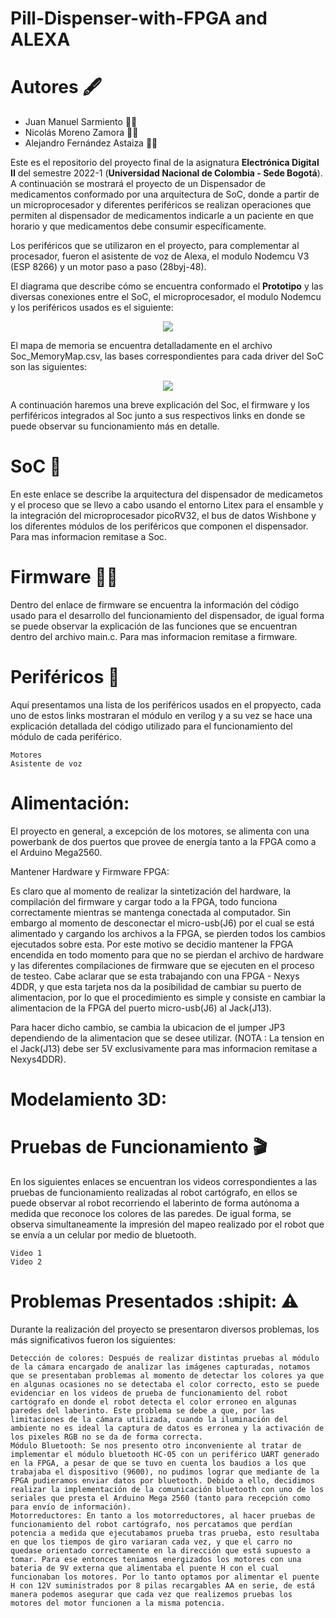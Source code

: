 # Pill-Dispenser-with-FPGA and ALEXA

# Autores 🖋️

* Juan Manuel Sarmiento 🧑‍🔧
* Nicolás Moreno Zamora 🧑‍💻
* Alejandro Fernández Astaiza 🧑‍💼

Este es el repositorio del proyecto final de la asignatura **Electrónica Digital II** del semestre 2022-1 (**Universidad Nacional de Colombia - Sede Bogotá**). A continuación se mostrará el proyecto de un Dispensador de medicamentos conformado por una arquitectura de SoC, donde a partir de un microprocesador y diferentes periféricos se realizan operaciones que permiten al dispensador de medicamentos indicarle a un paciente en que horario y que medicamentos debe consumir específicamente.


Los periféricos que se utilizaron en el proyecto, para complementar al procesador, fueron el asistente de voz de Alexa, el modulo Nodemcu V3 (ESP 8266) y un motor paso a paso (28byj-48).

El diagrama que describe cómo se encuentra conformado el **Prototipo** y las diversas conexiones entre el SoC, el microprocesador, el modulo Nodemcu y los periféricos usados es el siguiente:


<p align="center">
    <img src="https://user-images.githubusercontent.com/108309588/176552823-2e0e0865-bdf3-46ad-9c46-53004a50af78.png" />
</p>



El mapa de memoria se encuentra detalladamente en el archivo Soc_MemoryMap.csv, las bases correspondientes para cada driver del SoC son las siguientes:


<p align="center">
    <img src="https://user-images.githubusercontent.com/108309588/176072053-f07c7882-f81c-48ca-8262-724c5385cf17.png" />
</p>



A continuación haremos una breve explicación del Soc, el firmware y los perfiféricos integrados al Soc junto a sus respectivos links en donde se puede observar su funcionamiento más en detalle.

# SoC 🤖


En este enlace se describe la arquitectura del dispensador de medicametos y el proceso que se llevo a cabo usando el entorno Litex para el ensamble y la integración del microprocesador picoRV32, el bus de datos Wishbone y los diferentes módulos de los periféricos que componen el dispensador. Para mas informacion remitase a Soc.

# Firmware 👨‍💻

Dentro del enlace de firmware se encuentra la información del código usado para el desarrollo del funcionamiento del dispensador, de igual forma se puede observar la explicación de las funciones que se encuentran dentro del archivo main.c. Para mas informacion remitase a firmware.
# Periféricos 🔌

Aquí presentamos una lista de los periféricos usados en el propyecto, cada uno de estos links mostraran el módulo en verilog y a su vez se hace una explicación detallada del código utilizado para el funcionamiento del módulo de cada periférico.

    Motores
    Asistente de voz
    
    
# Alimentación:

El proyecto en general, a excepción de los motores, se alimenta con una powerbank de dos puertos que provee de energía tanto a la FPGA como a el Arduino Mega2560.

Mantener Hardware y Firmware FPGA:

Es claro que al momento de realizar la sintetización del hardware, la compilación del firmware y cargar todo a la FPGA, todo funciona correctamente mientras se mantenga conectada al computador. Sin embargo al momento de desconectar el micro-usb(J6) por el cual se está alimentado y cargando los archivos a la FPGA, se pierden todos los cambios ejecutados sobre esta. Por este motivo se decidio mantener la FPGA encendida en todo momento para que no se pierdan el archivo de hardware y las diferentes compilaciones de firmware que se ejecuten en el proceso de testeo. Cabe aclarar que se esta trabajando con una FPGA - Nexys 4DDR, y que esta tarjeta nos da la posibilidad de cambiar su puerto de alimentacion, por lo que el procedimiento es simple y consiste en cambiar la alimentacion de la FPGA del puerto micro-usb(J6) al Jack(J13).

Para hacer dicho cambio, se cambia la ubicacion de el jumper JP3 dependiendo de la alimentacion que se desee utilizar. (NOTA : La tension en el Jack(J13) debe ser 5V exclusivamente para mas informacion remitase a Nexys4DDR).

# Modelamiento 3D:

# Pruebas de Funcionamiento 🎬

En los siguientes enlaces se encuentran los videos correspondientes a las pruebas de funcionamiento realizadas al robot cartógrafo, en ellos se puede observar al robot recorriendo el laberinto de forma autónoma a medida que reconoce los colores de las paredes. De igual forma, se observa simultaneamente la impresión del mapeo realizado por el robot que se envía a un celular por medio de bluetooth.

    Video 1
    Video 2

# Problemas Presentados :shipit:  ⚠️

Durante la realización del proyecto se presentaron diversos problemas, los más significativos fueron los siguientes:

    Detección de colores: Después de realizar distintas pruebas al módulo de la cámara encargado de analizar las imágenes capturadas, notamos que se presentaban problemas al momento de detectar los colores ya que en algunas ocasiones no se detectaba el color correcto, esto se puede evidenciar en los videos de prueba de funcionamiento del robot cartógrafo en donde el robot detecta el color erroneo en algunas paredes del laberinto. Este problema se debe a que, por las limitaciones de la cámara utilizada, cuando la iluminación del ambiente no es ideal la captura de datos es erronea y la activación de los pixeles RGB no se da de forma correcta.
    Módulo Bluetooth: Se nos presento otro inconveniente al tratar de implementar el módulo bluetooth HC-05 con un periférico UART generado en la FPGA, a pesar de que se tuvo en cuenta los baudios a los que trabajaba el dispositivo (9600), no pudimos lograr que mediante de la FPGA pudieramos enviar datos por bluetooth. Debido a ello, decidimos realizar la implementación de la comunicación bluetooth con uno de los seriales que presta el Arduino Mega 2560 (tanto para recepción como para envío de información).
    Motorreductores: En tanto a los motorreductores, al hacer pruebas de funcionamiento del robot cartógrafo, nos percatamos que perdían potencia a medida que ejecutabamos prueba tras prueba, esto resultaba en que los tiempos de giro variaran cada vez, y que el carro no quedase orientado correctamente en la dirección que está supuesto a tomar. Para ese entonces teniamos energizados los motores con una bateria de 9V externa que alimentaba el puente H con el cual funcionaban los motores. Por lo tanto optamos por alimentar el puente H con 12V suministrados por 8 pilas recargables AA en serie, de está manera podemos asegurar que cada vez que realizemos pruebas los motores del motor funcionen a la misma potencia.
